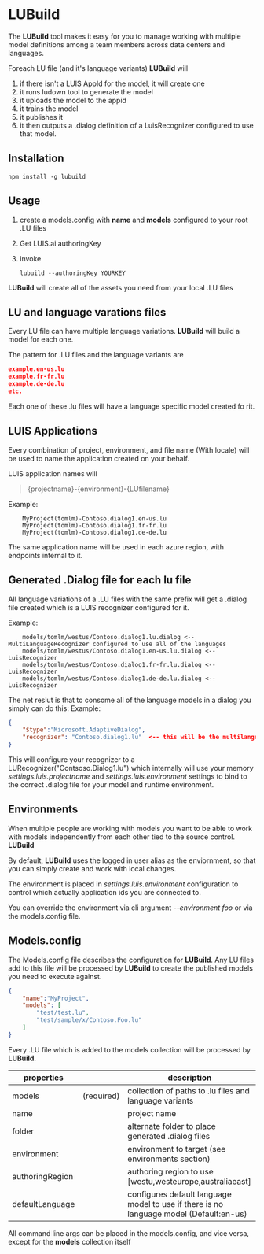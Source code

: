 # **LUBuild**
The **LUBuild** tool makes it easy for you to manage working with multiple model definitions among a team members across data centers and languages.

Foreach LU file (and it's language variants) **LUBuild** will
1. if there isn't a LUIS AppId for the model, it will create one
2. it runs ludown tool to generate the model
3. it uploads the model to the appid
4. it trains the model
5. it publishes it
6. it then outputs a .dialog definition of a LuisRecognizer configured to use that model.

## Installation

```npm install -g lubuild```

## Usage
1. create a models.config with **name** and **models** configured to your root .LU files
2. Get LUIS.ai authoringKey
3. invoke 
     
    ```lubuild --authoringKey YOURKEY```

**LUBuild** will create all of the assets you need from your local .LU files

## LU and language varations files
Every LU file can have multiple language variations.  **LUBuild** will build a model for each one.  

The pattern for .LU files and the language variants are
```json
example.en-us.lu
example.fr-fr.lu
example.de-de.lu
etc.
````
Each one of these .lu files will have a language specific model created fo rit.

## LUIS Applications 

Every combination of project, environment, and file name (With locale) will be used
to name the application created on your behalf.

LUIS application names will 
> {projectname}-{environment}-{LUfilename}

Example:
```
    MyProject(tomlm)-Contoso.dialog1.en-us.lu
    MyProject(tomlm)-Contoso.dialog1.fr-fr.lu
    MyProject(tomlm)-Contoso.dialog1.de-de.lu
```
The same application name will be used in each azure region, with endpoints internal to it.

## Generated .Dialog file for each lu file
All language variations of a .LU files with the same prefix will get a .dialog file created
which is a LUIS recognizer configured for it. 

Example:
```
    models/tomlm/westus/Contoso.dialog1.lu.dialog <-- MultiLanguageRecognizer configured to use all of the languages 
    models/tomlm/westus/Contoso.dialog1.en-us.lu.dialog <-- LuisRecognizer 
    models/tomlm/westus/Contoso.dialog1.fr-fr.lu.dialog <-- LuisRecognizer 
    models/tomlm/westus/Contoso.dialog1.de-de.lu.dialog <-- LuisRecognizer 
```

The net reslut is that to consome all of the language models in a dialog you simply can do this:
Example:
```json
{
    "$type":"Microsoft.AdaptiveDialog",
    "recognizer": "Contoso.dialog1.lu"  <-- this will be the multilanguage model with all variations
}
```

This will configure your recognizer to a LURecognizer("Contsoso.Dialog1.lu") which internally
will use your memory *settings.luis.projectname* and *settings.luis.environment* settings to
bind to the correct .dialog file for your model and runtime environment.

## Environments
When multiple people are working with models you want to be able to work with models
independently from each other tied to the source control.  **LUBuild**

By default, **LUBuild** uses the logged in user alias as the enviornment, so that you can
simply create and work with local changes.  

The environment is placed in *settings.luis.environment* configuration to control which
actually application ids you are connected to.

You can override the environment via cli argument *--environment foo* or via the models.config
file.

## Models.config
The Models.config file describes the configuration for **LUBuild**.  Any LU files add to this file 
will be processed by **LUBuild** to create the published models you need to execute against.

```json
{
    "name":"MyProject",
    "models": [
        "test/test.lu",
        "test/sample/x/Contoso.Foo.lu"
    ]
}
```
Every .LU file which is added to the models collection will be processed by **LUBuild**.

| properties      |            | description                                                                            |
|-----------------|------------|----------------------------------------------------------------------------------------|
| models          | (required) | collection of paths to .lu files and language variants                                 |
| name            |            | project name                                                                           |
| folder          |            | alternate folder to place generated .dialog files                                      |
| environment     |            | environment to target (see environments section)                                       |
| authoringRegion |            | authoring region to use [westu,westeurope,australiaeast]                               |
| defaultLanguage |            | configures default language model to use if there is no language model (Default:en-us) |

All command line args can be placed in the models.config, and vice versa, except for the **models** collection itself


